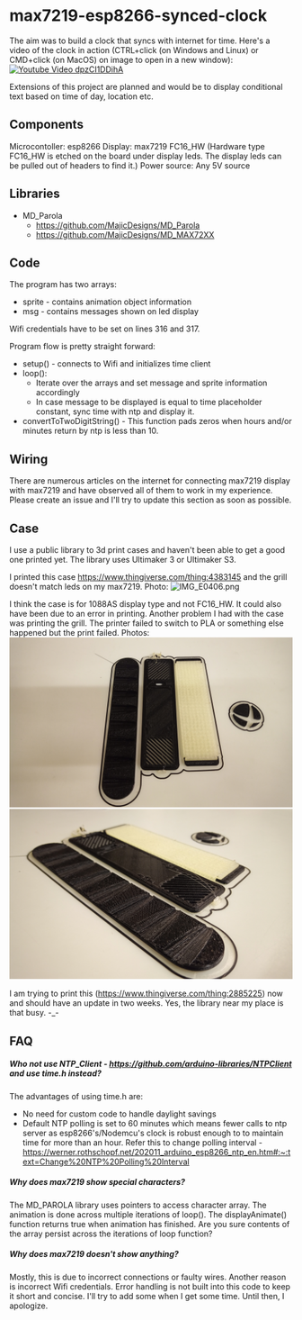 # max7219-esp8266-synced-clock
The aim was to build a clock that syncs with internet for time. Here's a video of the clock in action (CTRL+click (on Windows and Linux) or CMD+click (on MacOS) on image to open in a new window):<br>
[![Youtube Video dpzCI1DDihA](https://img.youtube.com/vi/dpzCI1DDihA/0.jpg)](https://www.youtube.com/watch?v=dpzCI1DDihA)

Extensions of this project are planned and would be to display conditional text based on time of day, location etc.

## Components
Microcontoller: esp8266
Display: max7219 FC16_HW (Hardware type FC16_HW is etched on the board under display leds. The display leds can be pulled out of headers to find it.)
Power source: Any 5V source

## Libraries
* MD_Parola
  * https://github.com/MajicDesigns/MD_Parola
  * https://github.com/MajicDesigns/MD_MAX72XX

## Code
The program has two arrays:
* sprite - contains animation object information
* msg - contains messages shown on led display

Wifi credentials have to be set on lines 316 and 317.

Program flow is pretty straight forward:
* setup() - connects to Wifi and initializes time client
* loop():
  * Iterate over the arrays and set message and sprite information accordingly
  * In case message to be displayed is equal to time placeholder constant, sync time with ntp and display it.
* convertToTwoDigitString() - This function pads zeros when hours and/or minutes return by ntp is less than 10.

## Wiring
There are numerous articles on the internet for connecting max7219 display with max7219 and have observed all of them to work in my experience. Please create an issue and I'll try to update this section as soon as possible.

## Case
I use a public library to 3d print cases and haven't been able to get a good one printed yet. The library uses Ultimaker 3 or Ultimaker S3.

I printed this case https://www.thingiverse.com/thing:4383145 and the grill doesn't match leds on my max7219.
Photo:
![IMG_E0406.png](docs/images/IMG_E0406.png)

I think the case is for 1088AS display type and not FC16_HW. It could also have been due to an error in printing.
Another problem I had with the case was printing the grill. The printer failed to switch to PLA or something else happened but the print failed.
Photos:
![IMG_20240124_114555_463.jpg](docs/images/IMG_20240124_114555_463.jpg)
![IMG_20240124_114603_370.jpg](docs/images/IMG_20240124_114603_370.jpg)

I am trying to print this (https://www.thingiverse.com/thing:2885225) now and should have an update in two weeks. Yes, the library near my place is that busy. -_-

## FAQ
##### Who not use NTP_Client - https://github.com/arduino-libraries/NTPClient and use time.h instead?
The advantages of using time.h are:
* No need for custom code to handle daylight savings
* Default NTP polling is set to 60 minutes which means fewer calls to ntp server as esp8266's/Nodemcu's clock is robust enough to to maintain time for more than an hour. Refer this to change polling interval - https://werner.rothschopf.net/202011_arduino_esp8266_ntp_en.htm#:~:text=Change%20NTP%20Polling%20Interval 
##### Why does max7219 show special characters?
The MD_PAROLA library uses pointers to access character array. The animation is done across multiple iterations of loop(). The displayAnimate() function returns true when animation has finished. Are you sure contents of the array persist across the iterations of loop function? 
##### Why does max7219 doesn't show anything?
Mostly, this is due to incorrect connections or faulty wires. Another reason is incorrect Wifi credentials. Error handling is not built into this code to keep it short and concise. I'll try to add some when I get some time. Until then, I apologize.
